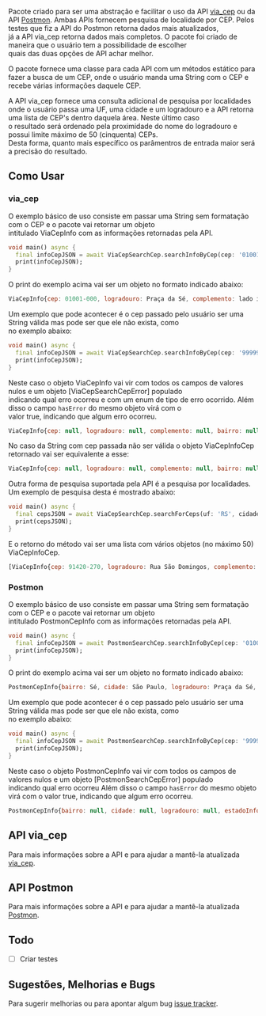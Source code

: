 
Pacote criado para ser uma abstração e facilitar o uso da API [via_cep][viacep] ou da API [Postmon][postmon].  Ambas APIs fornecem pesquisa de localidade por CEP. Pelos testes que fiz a API do Postmon retorna dados mais atualizados,  
já a API via_cep retorna dados mais completos. O pacote foi criado de maneira que o usuário tem a possibilidade de escolher  
quais das duas opções de API achar melhor.  
   
O pacote fornece uma classe para cada API com um métodos estático para fazer a busca de um CEP, onde o usuário manda uma String com o CEP e recebe várias informações daquele CEP.

A API via_cep fornece uma consulta adicional de pesquisa por localidades
onde  o usuário passa uma UF, uma cidade e um logradouro e a API retorna uma lista de CEP's dentro daquela área. Neste último caso   
o resultado será ordenado pela proximidade do nome do logradouro e possui limite máximo de 50 (cinquenta) CEPs.   
Desta forma, quanto mais específico os parâmentros de entrada maior será a precisão do resultado.  

## Como Usar  
  
### via_cep  
O exemplo básico de uso consiste em passar uma String sem formatação com o CEP e o pacote vai retornar um objeto   
intitulado ViaCepInfo com as informações retornadas pela API.  
  
```dart  
void main() async {  
  final infoCepJSON = await ViaCepSearchCep.searchInfoByCep(cep: '01001000');  
  print(infoCepJSON);  
}  
```  
  
O print do exemplo acima vai ser um objeto no formato indicado abaixo:  
  
```javascript  
ViaCepInfo{cep: 01001-000, logradouro: Praça da Sé, complemento: lado ímpar, bairro: Sé, localidade: São Paulo, uf: SP, unidade: , ibge: 3550308, gia: 1004 hasError: false}  
```  
  
Um exemplo que pode acontecer é o cep passado pelo usuário ser uma String válida mas pode ser que ele não exista, como  
no exemplo abaixo:  
  
```dart  
void main() async {  
  final infoCepJSON = await ViaCepSearchCep.searchInfoByCep(cep: '99999999');  
  print(infoCepJSON);  
}  
```  
  
Neste caso o objeto ViaCepInfo vai vir com todos os campos de valores nulos e um objeto [ViaCepSearchCepError] populado  
indicando qual erro ocorreu e com um enum de tipo de erro ocorrido. Além disso o campo `hasError` do mesmo objeto virá com o  
valor true, indicando que algum erro ocorreu.  
  
```javascript  
ViaCepInfo{cep: null, logradouro: null, complemento: null, bairro: null, localidade: null, uf: null, unidade: null, ibge: null, gia: null, SearchCepError{errorMessage: CEP com formato válido, porém inexistente na base de dados, errorType: ErrorType.nonExistentCep} , hasError: true}  
```  
  
No caso da String com cep passada não ser válida o objeto ViaCepInfoCep retornado vai ser equivalente a esse:  
  
```javascript  
ViaCepInfo{cep: null, logradouro: null, complemento: null, bairro: null, localidade: null, uf: null, unidade: null, ibge: null, gia: null, SearchCepError{errorMessage: CEP com formato inválido, errorType: ErrorType.nonExistentCep} , hasError: true}  
```  
  
Outra forma de pesquisa suportada pela API é a pesquisa por localidades. Um exemplo de pesquisa desta é mostrado abaixo:  
  
```dart  
void main() async {  
  final cepsJSON = await ViaCepSearchCep.searchForCeps(uf: 'RS', cidade: 'Porto Alegre', logradouro: 'Domingos', returnType: ReturnType.json);  
  print(cepsJSON);  
}  
```  
  
E o retorno do método vai ser uma lista com vários objetos (no máximo 50) ViaCepInfoCep.  
  
```javascript  
[ViaCepInfo{cep: 91420-270, logradouro: Rua São Domingos, complemento: , bairro: Bom Jesus, localidade: Porto Alegre, uf: RS, unidade: , ibge: 4314902, gia: , errorMessage: null, error: false}, CepInfo{cep: 91040-000, logradouro: Rua Domingos Rubbo, complemento: , bairro: Cristo Redentor, localidade: Porto Alegre, uf: RS, unidade: , ibge: 4314902, gia: , errorMessage: null, error: false}, CepInfo{cep: 91040-320, logradouro: Rua Domingos Martins, complemento: , bairro: Cristo Redentor, localidade: Porto Alegre, uf: RS, unidade: , ibge: 4314902, gia: , errorMessage: null, error: false}, CepInfo{cep: 91910-450, logradouro: Rua Domingos da Silva, complemento: , bairro: Camaquã, localidade: Porto Alegre, uf: RS, unidade: , ibge: 4314902, gia: , errorMessage: null, error: false}, CepInfo{cep: 91120-090, logradouro: Rua Domingos de Abreu, complemento: , bairro: Sarandi, localidade: Porto Alegre, uf: RS, unidade: , ibge: 4314902, gia: , errorMessage: null, error: false}, CepInfo{cep: 91360-040, logradouro: Rua Domingos Seguézio, complemento: , bairro: Vila Ipiranga, localidade: Porto Alegre, uf: RS, unidade: , ibge: 4314902, gia: , errorMessage: null, error: false}, CepInfo{cep: 91790-072, logradouro: Rua Domingos José Poli, complemento: , bairro: Restinga, localidade: Porto Alegre, uf: RS, unidade: , ibge: 4314902, gia: , errorMessage: null, error: false}, CepInfo{cep: 91160-080, logradouro: Rua Luiz Domingos Ramos, complemento: , bairro: Santa Rosa de Lima, localidade: Porto Alegre, uf: RS, unidade: , ibge: 4314902, gia: , errorMessage: null, error: false}, CepInfo{cep: 90650-090, logradouro: Rua Domingos Crescêncio, complemento: , bairro: Santana, localidade: Porto Alegre, uf: RS, unidade: , ibge: 4314902, gia: , errorMessage: null, error: false}, CepInfo{cep: 91910-420, logradouro: Rua José Domingos Varella, complemento: , bairro: Cavalhada, localidade: Porto Alegre, uf: RS, unidade: , ibge: 4314902, gia: , errorMessage: null, error: false}, CepInfo{cep: 91790-101, logradouro: Rua Domingos Manoel Mincarone, complemento: , bairro: Restinga, localidade: Porto Alegre, uf: RS, unidade: , ibge: 4314902, gia: , errorMessage: null, error: false}, CepInfo{cep: 91120-480, logradouro: Rua Domingos Antônio Santoro, complemento: , bairro: Sarandi, localidade: Porto Alegre, uf: RS, unidade: , ibge: 4314902, gia: , errorMessage: null, error: false}, CepInfo{cep: 91261-304, logradouro: Rua Domingos Mullet Rodrigues, complemento: , bairro: Mário Quintana, localidade: Porto Alegre, uf: RS, unidade: , ibge: 4314902, gia: , errorMessage: null, error: false}, CepInfo{cep: 90420-200, logradouro: Rua Domingos José de Almeida, complemento: , bairro: Rio Branco, localidade: Porto Alegre, uf: RS, unidade: , ibge: 4314902, gia: , errorMessage: null, error: false}, CepInfo{cep: 91540-650, logradouro: Acesso Olavo Domingos de Oliveira, complemento: , bairro: Jardim Carvalho, localidade: Porto Alegre, uf: RS, unidade: , ibge: 4314902, gia: , errorMessage: null, error: false}, CepInfo{cep: 91740-650, logradouro: Praça Domingos Fernandes de Souza, complemento: , bairro: Cavalhada, localidade: Porto Alegre, uf: RS, unidade: , ibge: 4314902, gia: , errorMessage: null, error: false}]  
```  
  
### Postmon  
  
O exemplo básico de uso consiste em passar uma String sem formatação com o CEP e o pacote vai retornar um objeto  
intitulado PostmonCepInfo com as informações retornadas pela API.  
  
```dart  
void main() async {  
  final infoCepJSON = await PostmonSearchCep.searchInfoByCep(cep: '01001000');  
  print(infoCepJSON);  
}  
```  
  
O print do exemplo acima vai ser um objeto no formato indicado abaixo:  
  
```javascript  
PostmonCepInfo{bairro: Sé, cidade: São Paulo, logradouro: Praça da Sé, estadoInfo: EstadoInfo{areaKm2: 248.221,996, codigoIbge: 35, nome: São Paulo}, cep: 01001000, cidadeInfo: CidadeInfo{areaKm2: 1521,11, codigoIbge: 3550308}, estado: SP, hasError: false, postmonSearchCepError: null}

```  
  
Um exemplo que pode acontecer é o cep passado pelo usuário ser uma String válida mas pode ser que ele não exista, como  
no exemplo abaixo:  
  
```dart  
void main() async {  
  final infoCepJSON = await PostmonSearchCep.searchInfoByCep(cep: '99999999');  
  print(infoCepJSON);  
}  
```  
  
Neste caso o objeto PostmonCepInfo vai vir com todos os campos de valores nulos e um objeto [PostmonSearchCepError] populado  
indicando qual erro ocorreu Além disso o campo `hasError` do mesmo objeto virá com o  valor true, indicando que algum erro ocorreu.  
  
```javascript  
PostmonCepInfo{bairro: null, cidade: null, logradouro: null, estadoInfo: null, cep: null, cidadeInfo: null, estado: null, hasError: true, postmonSearchCepError: SearchCepError{errorMessage: CEP não encontrado}}

```  
 
  
## API via_cep  
  
Para mais informações sobre a API e para ajudar a mantê-la atualizada [via_cep][viacep].  
  
## API Postmon  
  
Para mais informações sobre a API e para ajudar a mantê-la atualizada [Postmon][postmon].  
  
## Todo  
  
- [ ] Criar testes  
  
## Sugestões, Melhorias e Bugs  
  
Para sugerir melhorias ou para apontar algum bug [issue tracker][tracker].  
  
[tracker]: https://github.com/rodrigobastosv/search_cep/issues  
[viacep]: https://www.viacep.com.br  
[postmon]: https://postmon.com.br/